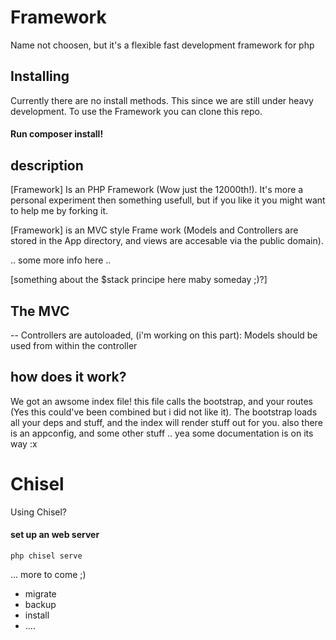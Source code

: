# Framework
Name not choosen, but it's a flexible fast development framework for php

## Installing
Currently there are no install methods. This since we are still under heavy development.
To use the Framework you can clone this repo.

#### Run composer install!

## description
[Framework] Is an PHP Framework (Wow just the 12000th!). It's more a personal experiment then something usefull, but if you like it you might want to help me by forking it.

[Framework] is an MVC style Frame work (Models and Controllers are stored in the App directory, and views are accesable via the public domain).

.. some more info here ..

[something about the $stack principe here maby someday ;)?]

## The MVC

-- Controllers are autoloaded, (i'm working on this part): Models should be used from within the controller

## how does it work?

We got an awsome index file! this file calls the bootstrap, and your routes (Yes this could've been combined but i did not like it). The bootstrap loads all your deps and stuff, and the index will render stuff out for you. also there is an appconfig, and some other stuff .. yea some documentation is on its way :x


# Chisel
Using Chisel?

#### set up an web server
	php chisel serve

... more to come ;)
 - migrate
 - backup
 - install
 - ....
